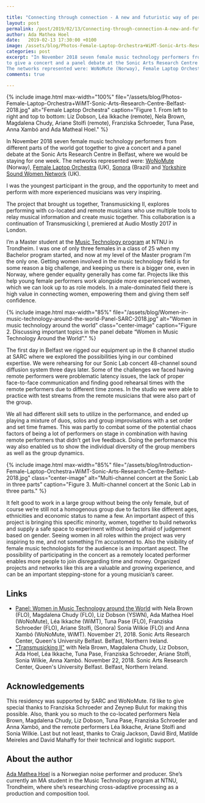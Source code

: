 ```yaml
---

title: "Connecting through connection - A new and futuristic way of performing"
layout: post
permalink: /post/2019/02/13/Connecting-through-connection-A-new-and-futuristic-way-of-performing.html
author: Ada Mathea Hoel
date:   2019-02-13 17:30:00 +0100
image: /assets/blog/Photos-Female-Laptop-Orchestra+WiMT-Sonic-Arts-Research-Centre-Belfast-2018.jpg
categories: post
excerpt: "In November 2018 seven female music technology performers from different parts of the world got together
to give a concert and a panel debate at the Sonic Arts Research Centre in Belfast, where we would be staying for one week.
The networks represented were: WoNoMute (Norway), Female Laptop Orchestra (UK), Sonora (Brazil) and Yorkshire Sound Women Network (UK)."
comments: true

---
```


{% include image.html
max-width="100%" file="/assets/blog/Photos-Female-Laptop-Orchestra+WiMT-Sonic-Arts-Research-Centre-Belfast-2018.jpg"
alt="Female Laptop Orchestra" caption="Figure 1. From left to right and top to bottom: Liz Dobson, Léa Ikkache (remote), Nela Brown, Magdalena Chudy, Ariane Stolfi (remote), Franziska Schroeder, Tuna Pase, Anna Xambó and Ada Matheal Hoel." %}

In November 2018 seven female music technology performers from different parts of the world got together to give a concert and a panel debate at the Sonic Arts Research Centre in Belfast, where we would be staying for one week. The networks represented were: [WoNoMute](http://wonomute.no/) (Norway), [Female Laptop Orchestra](https://femalelaptoporchestra.wordpress.com/) (UK), [Sonora](http://www.sonora.me/) (Brazil) and [Yorkshire Sound Women Network](https://yorkshiresoundwomen.com/) (UK).

I was the youngest participant in the group, and the opportunity to meet and perform with more experienced musicians was very inspiring.

The project that brought us together, Transmusicking II, explores performing with co-located and remote musicians who use multiple tools to relay musical information and create music together. This collaboration is a continuation of Transmusicking I, premiered at Audio Mostly 2017 in London.

I’m a Master student at the [Music Technology program](https://www.ntnu.edu/studies/mmust) at NTNU in Trondheim. I was one of only three females in a class of 25 when my Bachelor program started, and now at my level of the Master program I’m the only one. Getting women involved in the music technology field is for some reason a big challenge, and keeping us there is a bigger one, even in Norway, where gender equality generally has come far. Projects like this help young female performers work alongside more experienced women, which we can look up to as role models. In a male-dominated field there is high value in connecting women, empowering them and giving them self confidence.


{% include image.html
max-width="85%" file="/assets/blog/Women-in-music-technology-around-the-world-Panel-SARC-2018.jpg" alt="Women in music technology around the world" class="center-image"
caption="Figure 2. Discussing important topics in the panel debate “Women in Music Technology Around the World”." %}


The first day in Belfast we rigged our equipment up in the 8 channel studio at SARC where we explored the possibilities lying in our combined expertise. We were rehearsing for our Sonic Lab concert 48-channel sound diffusion system three days later. Some of the challenges we faced having remote performers were problematic latency issues, the lack of proper face-to-face communication and finding good rehearsal times with the remote performers due to different time zones. In the studio we were able to practice with test streams from the remote musicians that were also part of the group.

We all had different skill sets to utilize in the performance, and ended up playing a mixture of duos, solos and group improvisations with a set order and set time frames. This was partly to combat some of the potential chaos factors of being a lot of performers on stage in combination with having remote performers that didn’t get live feedback. Doing the performance this way also enabled us to show the individual diversity of the group members as well as the group dynamics.


{% include image.html
max-width="85%" file="/assets/blog/Introduction-Female-Laptop-Orchestra+WiMT-Sonic-Arts-Research-Centre-Belfast-2018.jpg" class="center-image" alt="Multi-channel concert at the Sonic Lab in three parts"
caption="Figure 3. Multi-channel concert at the Sonic Lab in three parts." %}


It felt good to work in a large group without being the only female, but of course we’re still not a homogenous group due to factors like different ages, ethnicities and economic status to name a few. An important aspect of this project is bringing this specific minority, women, together to build networks and supply a safe space to experiment without being afraid of judgement based on gender. Seeing women in all roles within the project was very inspiring to me, and not something I’m accustomed to. Also the visibility of female music technologists for the audience is an important aspect. The possibility of participating in the concert as a remotely located performer enables more people to join disregarding time and money. Organized projects and networks like this are a valuable and growing experience, and can be an important stepping-stone for a young musician’s career.


## Links

* [Panel: Women in Music Technology around the World](https://www.facebook.com/qubmusicteam/videos/726209934444608/) with Nela Brown (FLO), Magdalena Chudy (FLO), Liz Dobson (YSWN), Ada Mathea Hoel (WoNoMute), Léa Ikkache (WiMT), Tuna Pase (FLO), Franziska Schroeder (FLO), Ariane Stolfi, (Sonora) Sonia Wilkie (FLO) and Anna Xambó (WoNoMute, WiMT). November 21, 2018. Sonic Arts Research Center, Queen's University Belfast. Belfast, Northern Ireland.
* ["Transmusicking II"](https://www.facebook.com/qubmusicteam/videos/1161348217356186/) with Nela Brown, Magdalena Chudy, Liz Dobson, Ada Hoel, Léa Ikkache, Tuna Pase, Franziska Schroeder, Ariane Stolfi, Sonia Wilkie, Anna Xambó. November 22, 2018. Sonic Arts Research Center, Queen's University Belfast. Belfast, Northern Ireland.


## Acknowledgements

This residency was supported by SARC and WoNoMute. I’d like to give special thanks to Franziska Schroeder and Zeynep Bulut for making this possible. Also, thank you so much to the co-located performers Nela Brown, Magdalena Chudy, Liz Dobson, Tuna Pase, Franziska Schroeder and Anna Xambó, and the remote performers Léa Ikkache, Ariane Stolfi and Sonia Wilkie. Last but not least, thanks to Craig Jackson, David Bird, Matilde Meireles and David Mahaffy for their technical and logistic support.

## About the author

<a href="http://www.adahoel.com/">Ada Mathea Hoel</a> is a Norwegian noise performer and producer. She’s currently an MA student in the Music Technology program at NTNU, Trondheim, where she’s researching cross-adaptive processing as a production and composition tool.
